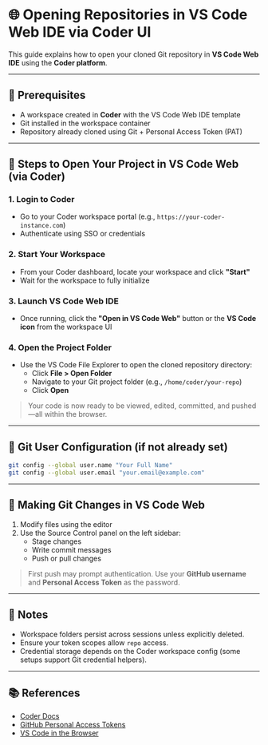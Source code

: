 # 🌐 Opening Repositories in VS Code Web IDE via Coder UI

This guide explains how to open your cloned Git repository in **VS Code Web IDE** using the **Coder platform**.

---

## 🚀 Prerequisites

- A workspace created in **Coder** with the VS Code Web IDE template
- Git installed in the workspace container
- Repository already cloned using Git + Personal Access Token (PAT)

---

## 🧭 Steps to Open Your Project in VS Code Web (via Coder)

### 1. **Login to Coder**
- Go to your Coder workspace portal (e.g., `https://your-coder-instance.com`)
- Authenticate using SSO or credentials

### 2. **Start Your Workspace**
- From your Coder dashboard, locate your workspace and click **"Start"**
- Wait for the workspace to fully initialize

### 3. **Launch VS Code Web IDE**
- Once running, click the **"Open in VS Code Web"** button or the **VS Code icon** from the workspace UI

### 4. **Open the Project Folder**
- Use the VS Code File Explorer to open the cloned repository directory:
  - Click **File > Open Folder**
  - Navigate to your Git project folder (e.g., `/home/coder/your-repo`)
  - Click **Open**

> Your code is now ready to be viewed, edited, committed, and pushed—all within the browser.

---

## 💾 Git User Configuration (if not already set)

```bash
git config --global user.name "Your Full Name"
git config --global user.email "your.email@example.com"
```

---

## 🔄 Making Git Changes in VS Code Web

1. Modify files using the editor
2. Use the Source Control panel on the left sidebar:
   - Stage changes
   - Write commit messages
   - Push or pull changes

> First push may prompt authentication. Use your **GitHub username** and **Personal Access Token** as the password.

---

## 📌 Notes

- Workspace folders persist across sessions unless explicitly deleted.
- Ensure your token scopes allow `repo` access.
- Credential storage depends on the Coder workspace config (some setups support Git credential helpers).

---

## 📚 References

- [Coder Docs](https://coder.com/docs)
- [GitHub Personal Access Tokens](https://github.com/settings/tokens)
- [VS Code in the Browser](https://vscode.dev)
